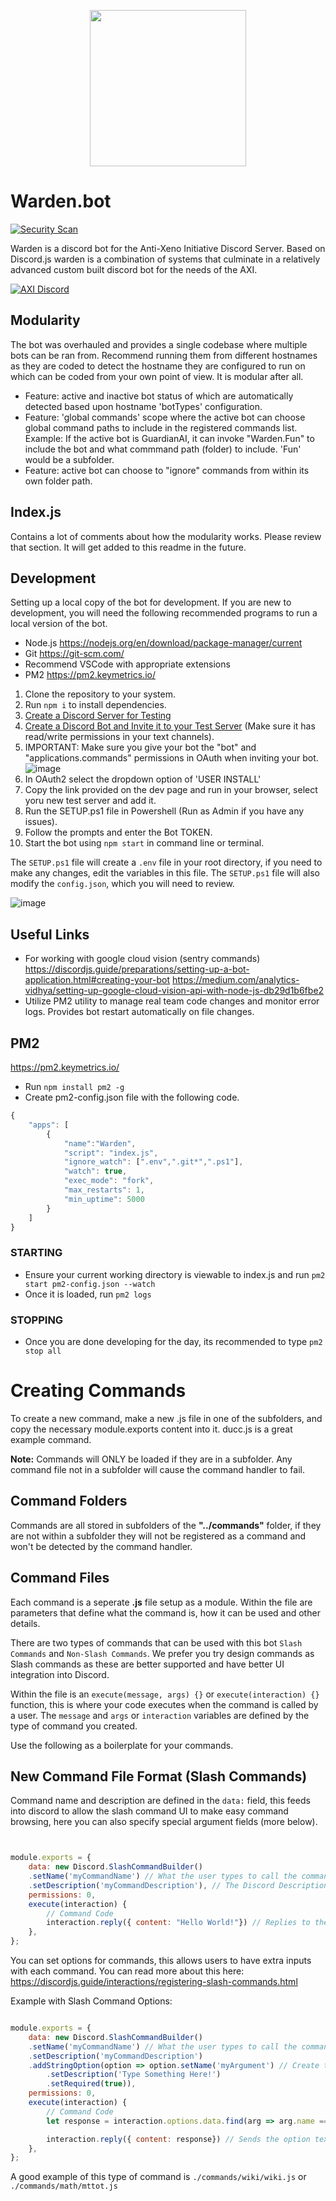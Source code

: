 <p align="center">
<img src="https://user-images.githubusercontent.com/85346345/128631152-1b2fb9d3-b5cf-4451-a287-a6a7124e1818.png" width="250">
</p>

# Warden.bot
[![Security Scan](https://github.com/antixenoinitiative/warden.bot/actions/workflows/njsscan-analysis.yml/badge.svg)](https://github.com/antixenoinitiative/warden.bot/actions/workflows/njsscan-analysis.yml)

Warden is a discord bot for the Anti-Xeno Initiative Discord Server. Based on Discord.js warden is a combination of systems that culminate in a relatively advanced custom built discord bot for the needs of the AXI.

[![AXI Discord](https://discord.com/api/guilds/380246809076826112/embed.png?style=banner3)](https://discord.gg/bqmDxdm)

## Modularity
The bot was overhauled and provides a single codebase where multiple bots can be ran from. Recommend running them from different hostnames as they are coded to detect the hostname they are configured to run on
which can be coded from your own point of view. It is modular after all. 
- Feature: active and inactive bot status of which are automatically detected based upon hostname 'botTypes' configuration.
- Feature: 'global commands' scope where the active bot can choose global command paths to include in the registered commands list.
Example: If the active bot is GuardianAI, it can invoke "Warden.Fun" to include the bot and what commmand path (folder) to include. 'Fun' would be a subfolder.
- Feature: active bot can choose to "ignore" commands from within its own folder path.

## Index.js
Contains a lot of comments about how the modularity works. Please review that section. It will get added to this readme in the future.

## Development
Setting up a local copy of the bot for development.
If you are new to development, you will need the following recommended programs to run a local version of the bot.
- Node.js https://nodejs.org/en/download/package-manager/current
- Git https://git-scm.com/
- Recommend VSCode with appropriate extensions
- PM2 https://pm2.keymetrics.io/

1. Clone the repository to your system.
2. Run `npm i` to install dependencies.
3. [Create a Discord Server for Testing](https://www.howtogeek.com/318890/how-to-set-up-your-own-discord-chat-server/#:~:text=To%20create%20your%20own%20server,a%20Server%E2%80%9D%20on%20the%20left.)
4. [Create a Discord Bot and Invite it to your Test Server](https://github.com/reactiflux/discord-irc/wiki/Creating-a-discord-bot-&-getting-a-token) (Make sure it has read/write permissions in your text channels).
5. IMPORTANT: Make sure you give your bot the "bot" and "applications.commands" permissions in OAuth when inviting your bot. ![image](https://user-images.githubusercontent.com/85346345/132811570-2332bfdc-9365-4b11-afd2-051ee699083b.png)
6. In OAuth2 select the dropdown option of 'USER INSTALL'
7. Copy the link provided on the dev page and run in your browser, select yoru new test server and add it. 
8. Run the SETUP.ps1 file in Powershell (Run as Admin if you have any issues).
9. Follow the prompts and enter the Bot TOKEN.
10. Start the bot using `npm start` in command line or terminal.

The `SETUP.ps1` file will create a `.env` file in your root directory, if you need to make any changes, edit the variables in this file.
The `SETUP.ps1` file will also modify the `config.json`, which you will need to review. 

![image](https://user-images.githubusercontent.com/85346345/131250614-aaecd857-0069-4758-9171-9954c490e8f1.png)


## Useful Links
- For working with google cloud vision (sentry commands)
https://discordjs.guide/preparations/setting-up-a-bot-application.html#creating-your-bot
https://medium.com/analytics-vidhya/setting-up-google-cloud-vision-api-with-node-js-db29d1b6fbe2
- Utilize PM2 utility to manage real team code changes and monitor error logs. Provides bot restart automatically on file changes.

## PM2
https://pm2.keymetrics.io/
- Run `npm install pm2 -g`
- Create pm2-config.json file with the following code.
```js
{
    "apps": [
        {
            "name":"Warden",
            "script": "index.js",
            "ignore_watch": [".env",".git*",".ps1"],
            "watch": true,
            "exec_mode": "fork",
            "max_restarts": 1,
            "min_uptime": 5000
        }
    ]
}
```
### STARTING
- Ensure your current working directory is viewable to index.js and run `pm2 start pm2-config.json --watch`
- Once it is loaded, run `pm2 logs`
### STOPPING
- Once you are done developing for the day, its recommended to type `pm2 stop all`


# Creating Commands

To create a new command, make a new .js file in one of the subfolders, and copy the necessary module.exports content into it. ducc.js is a great example command.

**Note:** Commands will ONLY be loaded if they are in a subfolder. Any command file not in a subfolder will cause the command handler to fail.

## Command Folders
Commands are all stored in subfolders of the **"../commands"** folder, if they are not within a subfolder they will not be registered as a command and won't be detected by the command handler.

## Command Files
Each command is a seperate **.js** file setup as a module. Within the file are parameters that define what the command is, how it can be used and other details.

There are two types of commands that can be used with this bot `Slash Commands` and `Non-Slash Commands`. We prefer you try design commands as Slash commands as these are better supported and have better UI integration into Discord.

Within the file is an `execute(message, args) {}` or `execute(interaction) {}` function, this is where your code executes when the command is called by a user. The `message` and `args` or `interaction` variables are defined by the type of command you created.

Use the following as a boilerplate for your commands.

## **New Command File Format (Slash Commands)**

Command name and description are defined in the `data:` field, this feeds into discord to allow the slash command UI to make easy command browsing, here you can also specify special argument fields (more below).

```js


module.exports = {
	data: new Discord.SlashCommandBuilder()
	.setName('myCommandName') // What the user types to call the command
	.setDescription('myCommandDescription'), // The Discord Description for the command
	permissions: 0,
	execute(interaction) {
        // Command Code
        interaction.reply({ content: "Hello World!"}) // Replies to the user "Hello World".
	},
};
```

You can set options for commands, this allows users to have extra inputs with each command. You can read more about this here: https://discordjs.guide/interactions/registering-slash-commands.html

Example with Slash Command Options:

```js

module.exports = {
	data: new Discord.SlashCommandBuilder()
	.setName('myCommandName') // What the user types to call the command
	.setDescription('myCommandDescription')
    .addStringOption(option => option.setName('myArgument') // Create the option
		.setDescription('Type Something Here!')
		.setRequired(true)),
	permissions: 0,
	execute(interaction) {
        // Command Code
        let response = interaction.options.data.find(arg => arg.name === 'myArgument').value // Get the option from the command usage

        interaction.reply({ content: response}) // Sends the option text back to the user as a reply.
	},
};
```
A good example of this type of command is `./commands/wiki/wiki.js` or `./commands/math/mttot.js`
